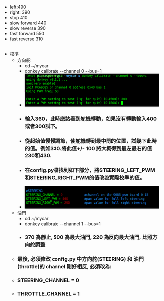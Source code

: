* left:490
* right: 390
* stop 410
* slow forward 440
* slow reverse 390
* fast forward 550
* fast reverse 310
##
* 校準
    * 方向舵
        * cd ~/mycar
        * donkey calibrate --channel 0 --bus=1
        * ![方向舵校正](https://github.com/jumbokh/FSSH-class/blob/main/images/DonkeyCar_for_Jetson_Nano_4-3.png.png)
        * ### 輸入360，此時應該看到舵機轉動，如果沒有轉動輸入400或者300試下。
        * ### 從起始值慢慢調節，使舵機轉到最中間的位置，試幾下此時的值。例如330.將此值+/- 100 將大概得到最左最右的值230和430.
        * ### 在config.py檔找到如下部分，將STEERING_LEFT_PWM和STEERING_RIGHT_PWM的值改為實際校準的值。
        * ![方向舵校正](https://github.com/jumbokh/FSSH-class/blob/main/images/DonkeyCar_for_Jetson_Nano_4-6.png.png)
     * 油門
        * cd ~/mycar
        * donkey calibrate --channel 1 --bus=1
        * ### 370 為靜止, 500 為最大油門, 220 為反向最大油門, 比照方向舵調整
     * ### 最後, 必須修改 config.py 中方向舵(STEERING) 和 油門 (throttle)的 channel 剛好相反, 必須改為:
     * ### STEERING_CHANNEL = 0
     * ### THROTTLE_CHANNEL = 1
